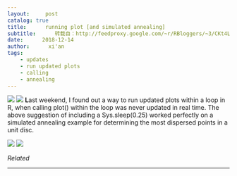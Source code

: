 ```yaml
---
layout:     post
catalog: true
title:      running plot [and simulated annealing]
subtitle:      转载自：http://feedproxy.google.com/~r/RBloggers/~3/CKt4Lx3jGz8/
date:      2018-12-14
author:      xi'an
tags:
    - updates
    - run updated plots
    - calling
    - annealing
---
```






![](https://xianblog.files.wordpress.com/2018/12/temp6.png?w=450&resize=450%2C104#038;h=104)
![](https://xianblog.files.wordpress.com/2018/12/temp6.png?w=450&h=104&fit=450%2C104&resize=450%2C104)
**L**ast weekend, I found out a way to run updated plots within a loop in R, when calling plot() within the loop was never updated in real time. The above suggestion of including a Sys.sleep(0.25) worked perfectly on a simulated annealing example for determining the most dispersed points in a unit disc.

![](https://xianblog.files.wordpress.com/2018/12/temp7.png?w=450#038;h=230)
![](https://xianblog.files.wordpress.com/2018/12/temp7.png?w=450&h=230&fit=545%2C230)



*Related*








---
